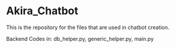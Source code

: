 # Akira_Chatbot
This is the repository for the files that are used in chatbot creation.

Backend Codes in:
db_helper.py, generic_helper.py, main.py
